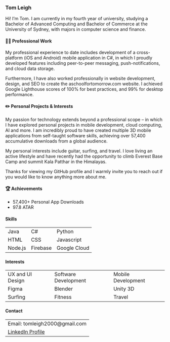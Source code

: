 <h3>Tom Leigh</h3>

Hi! I’m Tom. I am currently in my fourth year of university, studying a Bachelor of Advanced Computing and Bachelor of Commerce at the University of Sydney, with majors in computer science and finance.

<h4>👨‍💻 Professional Work</h4>
My professional experience to date includes development of a cross-platform (iOS and Android) mobile application in C#, in which I proudly developed features including peer-to-peer messaging, push-notifications, and cloud data storage.

Furthermore, I have also worked professionally in website development, design, and SEO to create the aschoolfortomorrow.com website. I achieved Google Lighthouse scores of 100% for best practices, and 99% for desktop performance. 

<h4>✏️ Personal Projects & Interests</h4>
My passion for technology extends beyond a professional scope – in which I have explored personal projects in mobile development, cloud computing, AI and more. I am incredibly proud to have created multiple 3D mobile applications from self-taught software skills, achieving over 57,400 accumulative downloads from a global audience.

My personal interests include guitar, surfing, and travel. I love living an active lifestyle and have recently had the opportunity to climb Everest Base Camp and summit Kala Patthar in the Himalayas. 

Thanks for viewing my GitHub profile and I warmly invite you to reach out if you would like to know anything more about me.

<h4>🏆 Achievements</h4>
<ul>
  <li>57,400+ Personal App Downloads</li>
  <li>97.8 ATAR</li>
</ul>

<h4>Skills</h4>
<table>
  <tr>
    <td>Java</td>
    <td>C#</td> 
    <td>Python</td>
  </tr>
  <tr>
    <td>HTML</td>
    <td>CSS</td> 
    <td>Javascript</td>
  </tr>
  <tr>
    <td>Node.js</td>
    <td>Firebase</td> 
    <td>Google Cloud</td>
  </tr>
</table>
  
<h4>Interests</h4>
  <table>
  <tr>
    <td>UX and UI Design</td>
    <td>Software Development</td> 
    <td>Mobile Development</td>
  </tr>
  <tr>
    <td>Figma</td>
    <td>Blender</td> 
    <td>Unity 3D</td>
  </tr>
  <tr>
    <td>Surfing</td>
    <td>Fitness</td> 
    <td>Travel</td>
  </tr>
</table>

<h4>Contact</h4>
  <table>
  <tr>
    <td>Email: tomleigh2000@gmail.com</td>
  </tr>
  <tr>
    <td><a href="www.linkedin.com/in/tomleigh2000">LinkedIn Profile</a></td>
  </tr>
</table>

  
<!---
tomleigh/tomleigh is a ✨ special ✨ repository because its `README.md` (this file) appears on your GitHub profile.
You can click the Preview link to take a look at your changes.
--->
